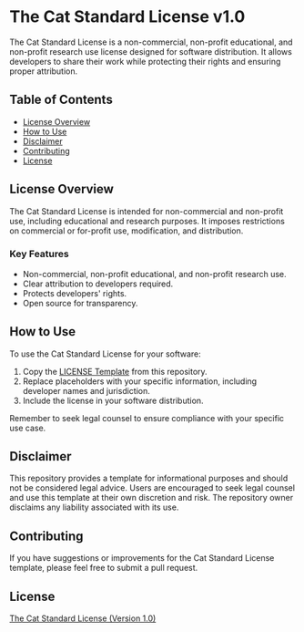 # The Cat Standard License v1.0

The Cat Standard License is a non-commercial, non-profit educational, and non-profit research use license designed for software distribution. It allows developers to share their work while protecting their rights and ensuring proper attribution.

## Table of Contents

- [License Overview](#license-overview)
- [How to Use](#how-to-use)
- [Disclaimer](#disclaimer)
- [Contributing](#contributing)
- [License](#license)

## License Overview

The Cat Standard License is intended for non-commercial and non-profit use, including educational and research purposes. It imposes restrictions on commercial or for-profit use, modification, and distribution.

### Key Features

- Non-commercial, non-profit educational, and non-profit research use.
- Clear attribution to developers required.
- Protects developers' rights.
- Open source for transparency.

## How to Use

To use the Cat Standard License for your software:

1. Copy the [LICENSE Template](https://github.com/CaxtonEmerald-S/The-Cat-Standard-License-v1.0/blob/main/LICENSETemplate.txt) from this repository.
2. Replace placeholders with your specific information, including developer names and jurisdiction.
3. Include the license in your software distribution.

Remember to seek legal counsel to ensure compliance with your specific use case.

## Disclaimer

This repository provides a template for informational purposes and should not be considered legal advice. Users are encouraged to seek legal counsel and use this template at their own discretion and risk. The repository owner disclaims any liability associated with its use.

## Contributing

If you have suggestions or improvements for the Cat Standard License template, please feel free to submit a pull request.

## License

[The Cat Standard License (Version 1.0)](https://github.com/CaxtonEmerald-S/The-Cat-Standard-License-v1.0/blob/main/LICENSE.txt)
